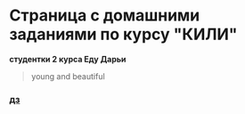 # Страница с домашними заданиями по курсу "КИЛИ" 
**студентки 2 курса Еду Дарьи**
> young and beautiful

### [дз](https://github.com/dddaeda/ethiopia_CILS/tree/main/dz1/dz23.09.21.md)
